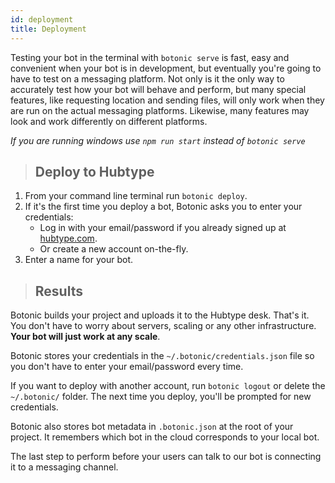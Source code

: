```yaml
---
id: deployment
title: Deployment
---
```


Testing your bot in the terminal with `botonic serve` is fast, easy and convenient when your bot is in development, but eventually you're going to have to test on a messaging platform. Not only is it the only way to accurately test how your bot will behave and perform, but many special features, like requesting location and sending files, will only work when they are run on the actual messaging platforms. Likewise, many features may look and work differently on different platforms.

*If you are running windows use `npm run start` instead of `botonic serve`*

>## Deploy to Hubtype

1. From your command line terminal run `botonic deploy`.
2. If it's the first time you deploy a bot, Botonic asks you to enter your credentials:
   - Log in with your email/password if you already signed up at [hubtype.com](https://hubtype.com/).
   - Or create a new account on-the-fly. 
3. Enter a name for your bot.

>## Results

Botonic builds your project and uploads it to the Hubtype desk. That's it. You don't have to worry about servers, scaling or any other infrastructure. **Your bot will just work at any scale**.

Botonic stores your credentials in the `~/.botonic/credentials.json` file so you don't have to enter your email/password every time. 

If you want to deploy with another account, run `botonic logout` or delete the `~/.botonic/` folder. The next time you deploy, you'll be prompted for new credentials.

Botonic also stores bot metadata in `.botonic.json` at the root of your project. It remembers which bot in the cloud corresponds to your local bot.

The last step to perform before your users can talk to our bot is connecting it to a messaging channel.

